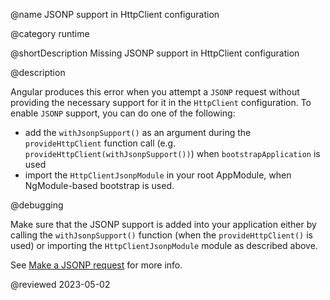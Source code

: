 @name JSONP support in HttpClient configuration

@category runtime

@shortDescription Missing JSONP support in HttpClient configuration

@description

Angular produces this error when you attempt a `JSONP` request without providing the necessary support for it in the `HttpClient` configuration.
To enable `JSONP` support, you can do one of the following:

- add the `withJsonpSupport()` as an argument during the `provideHttpClient` function call \(e.g. `provideHttpClient(withJsonpSupport())`\) when `bootstrapApplication` is used
- import the `HttpClientJsonpModule` in your root AppModule, when NgModule-based bootstrap is used.

@debugging

Make sure that the JSONP support is added into your application either by calling the `withJsonpSupport()` function \(when the `provideHttpClient()` is used\) or importing the `HttpClientJsonpModule` module as described above.

See [Make a JSONP request](/guide/http-make-jsonp-request) for more info.

<!-- links -->

<!-- external links -->

<!-- end links -->

@reviewed 2023-05-02
